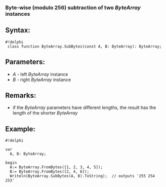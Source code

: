### Byte-wise (modulo 256) subtraction of two *ByteArray* instances ###

## Syntax:
```
#!delphi
 class function ByteArray.SubBytes(const A, B: ByteArray): ByteArray;
```

## Parameters:

*   *A* - left *ByteArray* instance 
*   *B* - right *ByteArray* instance

## Remarks:

*   if the *ByteArray* parameters have different lengths, the result has the length of the shorter *ByteArray* 

## Example:
```
#!delphi

var
  A, B: ByteArray;

begin
  A:= ByteArray.FromBytes([1, 2, 3, 4, 5]);
  B:= ByteArray.FromBytes([2, 4, 6]);
  Writeln(ByteArray.SubBytes(A, B).ToString);  // outputs '255 254 253'
```